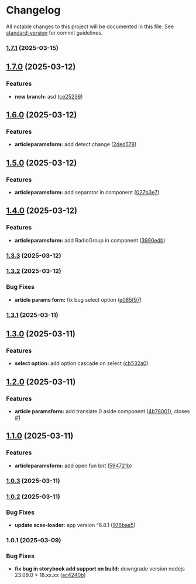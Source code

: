 # Changelog

All notable changes to this project will be documented in this file. See [standard-version](https://github.com/conventional-changelog/standard-version) for commit guidelines.

### [1.7.1](https://github.com/DKMFzF/blog-customizer/compare/v1.7.0...v1.7.1) (2025-03-15)

## [1.7.0](https://github.com/DKMFzF/blog-customizer/compare/v1.6.0...v1.7.0) (2025-03-12)

### Features

- **new branch:** asd ([ce25239](https://github.com/DKMFzF/blog-customizer/commit/ce252391e10c88fc977cc7f8d0b6c1e6fce8b82f))

## [1.6.0](https://github.com/DKMFzF/blog-customizer/compare/v1.5.0...v1.6.0) (2025-03-12)

### Features

- **articleparamsform:** add detect change ([2ded578](https://github.com/DKMFzF/blog-customizer/commit/2ded578080ddb4b999f905006e7e37b00d9a23c7))

## [1.5.0](https://github.com/DKMFzF/blog-customizer/compare/v1.4.0...v1.5.0) (2025-03-12)

### Features

- **articleparamsform:** add separator in component ([027b3e7](https://github.com/DKMFzF/blog-customizer/commit/027b3e74efb4842e29059901fdcf323da16bb887))

## [1.4.0](https://github.com/DKMFzF/blog-customizer/compare/v1.3.3...v1.4.0) (2025-03-12)

### Features

- **articleparamsform:** add RadioGroup in component ([3990edb](https://github.com/DKMFzF/blog-customizer/commit/3990edb355174845eb568ef4c190c33b1eab579b))

### [1.3.3](https://github.com/DKMFzF/blog-customizer/compare/v1.3.2...v1.3.3) (2025-03-12)

### [1.3.2](https://github.com/DKMFzF/blog-customizer/compare/v1.3.1...v1.3.2) (2025-03-12)

### Bug Fixes

- **article params form:** fix bug select option ([e085f97](https://github.com/DKMFzF/blog-customizer/commit/e085f97379b5d889d66a678a939a5b15f6716193))

### [1.3.1](https://github.com/DKMFzF/blog-customizer/compare/v1.3.0...v1.3.1) (2025-03-11)

## [1.3.0](https://github.com/DKMFzF/blog-customizer/compare/v1.2.0...v1.3.0) (2025-03-11)

### Features

- **select option:** add option cascade on select ([cb532a0](https://github.com/DKMFzF/blog-customizer/commit/cb532a0f32e1febf1a1a687b7222fd48a9bf427f))

## [1.2.0](https://github.com/DKMFzF/blog-customizer/compare/v1.1.0...v1.2.0) (2025-03-11)

### Features

- **article paramsform:** add translate 0 aside component ([4b78001](https://github.com/DKMFzF/blog-customizer/commit/4b780015cbef1421b266146ca019a243875841a5)), closes [#1](https://github.com/DKMFzF/blog-customizer/issues/1)

## [1.1.0](https://github.com/DKMFzF/blog-customizer/compare/v1.0.3...v1.1.0) (2025-03-11)

### Features

- **articleparamsform:** add open fun bnt ([594721b](https://github.com/DKMFzF/blog-customizer/commit/594721bac375ec719cd3df63e9565c623da05595))

### [1.0.3](https://github.com/DKMFzF/blog-customizer/compare/v1.0.2...v1.0.3) (2025-03-11)

### [1.0.2](https://github.com/DKMFzF/blog-customizer/compare/v1.0.1...v1.0.2) (2025-03-11)

### Bug Fixes

- **update scss-loader:** app version ^6.8.1 ([976baa5](https://github.com/DKMFzF/blog-customizer/commit/976baa5d081e5feda6b4c9dbe9b8717e167eed57))

### 1.0.1 (2025-03-09)

### Bug Fixes

- **fix bug in storybook add support on build:** downgrade version nodejs 23.09.0 > 18.xx.xx ([ac4240b](https://github.com/DKMFzF/blog-customizer/commit/ac4240bb6e668e80e9d205c35cbdf005c9f82c70))
